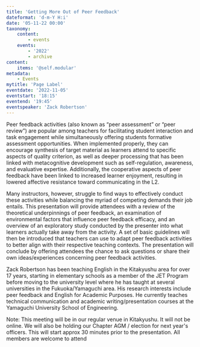 ```yaml
---
title: 'Getting More Out of Peer Feedback'
dateformat: 'd-m-Y H:i'
date: '05-11-22 00:00'
taxonomy:
    content:
        - events
    events:
        - '2022'
        - archive
content:
    items: '@self.modular'
metadata:
    - Events
mytitle: 'Page Label'
eventdate: '2022-11-05'
eventstart: '18:15'
eventend: '19:45'
eventspeaker: 'Zack Robertson'
---
```


Peer feedback activities (also known as “peer assessment” or “peer review”) are popular among teachers for facilitating student interaction and task engagement while simultaneously offering students formative assessment opportunities. When implemented properly, they can encourage synthesis of target material as learners attend to specific aspects of quality criterion, as well as deeper processing that has been linked with metacognitive development such as self-regulation, awareness, and evaluative expertise. Additionally, the cooperative aspects of peer feedback have been linked to increased learner enjoyment, resulting in lowered affective resistance toward communicating in the L2.


Many instructors, however, struggle to find ways to effectively conduct these activities while balancing the myriad of competing demands their job entails. This presentation will provide attendees with a review of the theoretical underpinnings of peer feedback, an examination of environmental factors that influence peer feedback efficacy, and an overview of an exploratory study conducted by the presenter into what learners actually take away from the activity. A set of basic guidelines will then be introduced that teachers can use to adapt peer feedback activities to better align with their respective teaching contexts. The presentation will conclude by offering attendees the chance to ask questions or share their own ideas/experiences concerning peer feedback activities.


Zack Robertson has been teaching English in the Kitakyushu area for over 17 years, starting in elementary schools as a member of the JET Program before moving to the university level where he has taught at several universities in the Fukuoka/Yamaguchi area. His research interests include peer feedback and English for Academic Purposes. He currently teaches technical communication and academic writing/presentation courses at the Yamaguchi University School of Engineering.

Note: This meeting will be in our regular venue in Kitakyushu. It will not be online. We will also be holding our Chapter AGM / election for next year's officers. This will start approx 30 minutes prior to the presentation. All members are welcome to attend


